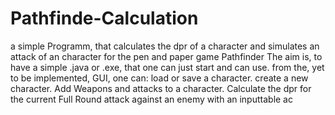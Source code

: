 # Pathfinde-Calculation
a simple Programm, that calculates the dpr of a character and simulates an attack of an character for the pen and paper game Pathfinder
The aim is, to have a simple .java or .exe, that one can just start and can use.
from the, yet to be implemented, GUI, one can:
load or save a character.
create a new character.
Add Weapons and attacks to a character.
Calculate the dpr for the current Full Round attack against an enemy with an inputtable ac
